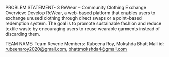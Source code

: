 PROBLEM STATEMENT- 3 ReWear – Community Clothing Exchange Overview: Develop ReWear, a web-based platform that enables users to exchange unused clothing through direct swaps or a point-based redemption system. The goal is to promote sustainable fashion and reduce textile waste by encouraging users to reuse wearable garments instead of discarding them.

TEAM NAME: Team Reverie Members: Rubeena Roy, Mokshda Bhatt Mail id: rubeenaroy2020@gmail.com, bhattmokshda4@gmail.com